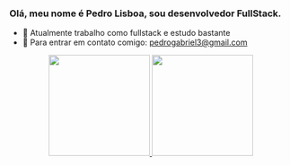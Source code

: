 ### Olá, meu nome é Pedro Lisboa, sou desenvolvedor FullStack.

- 🌱 Atualmente trabalho como fullstack e estudo bastante
- 📩 Para entrar em contato comigo: pedrogabriel3@gmail.com

<div align="center">
  <a href="https://github.com/lisboapg93">
  <img height="180em" src="https://github-readme-stats.vercel.app/api?username=lisboapg93&show_icons=true&theme=gruvbox&include_all_commits=true&count_private=true"/>
  <img height="180em" src="https://github-readme-stats.vercel.app/api/top-langs/?username=lisboapg93&layout=compact&langs_count=7&theme=gruvbox"/>
</div>
